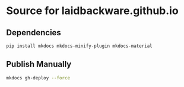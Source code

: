# Source for laidbackware.github.io

## Dependencies

```sh
pip install mkdocs mkdocs-minify-plugin mkdocs-material
```

## Publish Manually

```sh
mkdocs gh-deploy --force 
```